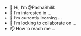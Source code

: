 - 👋 Hi, I’m @PashaShilik
- 👀 I’m interested in ...
- 🌱 I’m currently learning ...
- 💞️ I’m looking to collaborate on ...
- 📫 How to reach me ...

<!---
PashaShilik/PashaShilik is a ✨ special ✨ repository because its `README.md` (this file) appears on your GitHub profile.
You can click the Preview link to take a look at your changes.
--->
